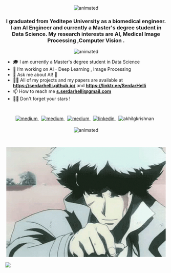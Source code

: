 <p align="center">   <img src="https://readme-typing-svg.herokuapp.com/?size=25&lines=Welcome+!+I'm+S.Serdar+Helli" alt="animated" /> </p>

<h3 align="center"> I graduated from Yeditepe University as a biomedical engineer. I am AI Engineer and  currently a Master's degree student in Data Science. My research interests are AI, Medical Image Processing ,Computer Vision .
</h3>



<p align="center">
  <img src="https://github-readme-stats.vercel.app/api?username=SerdarHelli&hide=contribs,prs" alt="animated" />

</p>


- 🎓 I am currently a Master's degree student in Data Science 
- 🔭 I’m  working on AI - Deep Learning , Image Processing   
- 💬 Ask me about AI! 🐍
- 👨‍💻 All of my projects and my papers are available at **https://serdarhelli.github.io/** and **https://linktr.ee/SerdarHelli**
- 📫 How to reach me **s.serdarhelli@gmail.com**
- 🧑‍🚀 Don't forget your stars !

<br/>

<p align="center">

<a href="https://opensea.io/collection/coreneuroart" target="_blank">
<img src=https://img.shields.io/badge/-OpenSea-blue?&style=for-the-badge alt=medium style="margin-bottom: 5px;" />
</a> &nbsp;


<a href="https://huggingface.co/SerdarHelli" target="_blank">
<img src=https://img.shields.io/badge/-HuggingFace-yellow?&style=for-the-badge alt=medium style="margin-bottom: 5px;" />
</a> &nbsp;


<a href="https://serdarhelli.medium.com/" target="_blank">
<img src=https://img.shields.io/badge/medium-%23000000.svg?&style=for-the-badge&logo=medium&logoColor=green alt=medium style="margin-bottom: 5px;" />
</a> &nbsp;

<a href="https://www.linkedin.com/in/selahattin-serdar-helli-85bb201a3/" target="_blank">
<img src=https://img.shields.io/badge/linkedin-%231E77B5.svg?&style=for-the-badge&logo=linkedin&logoColor=white alt=linkedin style="margin-bottom: 5px;" />
</a> &nbsp;

<img src="https://komarev.com/ghpvc/?username=SerdarHelli" alt="akhilgkrishnan" /> 
 &nbsp;
</p>
<p align="center">   <img src="https://readme-typing-svg.herokuapp.com/?size=22&lines=See+You+Space+Cowboy+.+.+." alt="animated" /> </p>
<br/>
 <p align="center">
  <img src="https://github.com/SerdarHelli/SerdarHelli/blob/main/see-you-space-cowboy-cowboy-bebop.gif" alt="animated" />
 </p>
 
<a href="https://clustrmaps.com/site/1bprw"  title="Visit tracker"><img src="//www.clustrmaps.com/map_v2.png?d=XoBVVLpQuV1h6kjF-CwTZNyCXRWfwg-pFFKOkxgGncw&cl=ffffff" /></a>
